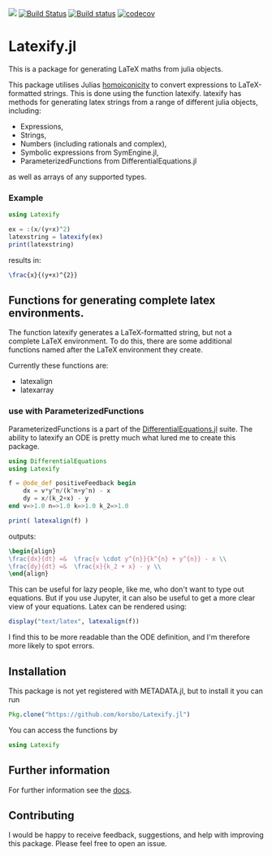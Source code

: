[![](https://img.shields.io/badge/docs-latest-blue.svg)](https://korsbo.github.io/Latexify.jl/latest)
[![Build Status](https://travis-ci.org/korsbo/Latexify.jl.svg?branch=master)](https://travis-ci.org/korsbo/Latexify.jl)
[![Build status](https://ci.appveyor.com/api/projects/status/f72vlmuvlpux7x6p?svg=true)](https://ci.appveyor.com/project/korsbo/latexify-jl)
[![codecov](https://codecov.io/gh/korsbo/Latexify.jl/branch/master/graph/badge.svg)](https://codecov.io/gh/korsbo/Latexify.jl)

# Latexify.jl
This is a package for generating LaTeX maths from julia objects.

This package utilises Julias [homoiconicity](https://en.wikipedia.org/wiki/Homoiconicity) to convert expressions to LaTeX-formatted strings.
This is done using the function latexify.
latexify has methods for generating latex strings from a range of different julia objects, including:

- Expressions,
- Strings,
- Numbers (including rationals and complex),
- Symbolic expressions from SymEngine.jl,
- ParameterizedFunctions from DifferentialEquations.jl

as well as arrays of any supported types.

### Example
```julia
using Latexify

ex = :(x/(y+x)^2)
latexstring = latexify(ex)
print(latexstring)
```
results in:
```LaTeX
\frac{x}{(y+x)^{2}}
```

## Functions for generating complete latex environments.

The function latexify generates a LaTeX-formatted string, but not a complete LaTeX environment.
To do this, there are some additional functions named after the LaTeX environment they create.

Currently these functions are:
- latexalign
- latexarray

### use with ParameterizedFunctions
ParameterizedFunctions is a part of the [DifferentialEquations.jl](http://docs.juliadiffeq.org/stable/index.html) suite.
The ability to latexify an ODE is pretty much what lured me to create this package.

```julia
using DifferentialEquations
using Latexify

f = @ode_def positiveFeedback begin
    dx = v*y^n/(k^n+y^n) - x
    dy = x/(k_2+x) - y
end v=>1.0 n=>1.0 k=>1.0 k_2=>1.0

print( latexalign(f) )
```
outputs:
```LaTeX
\begin{align}
\frac{dx}{dt} =&  \frac{v \cdot y^{n}}{k^{n} + y^{n}} - x \\
\frac{dy}{dt} =&  \frac{x}{k_2 + x} - y \\
\end{align}
```

This can be useful for lazy people, like me, who don't want to type out equations.
But if you use Jupyter, it can also be useful to get a more clear view of your equations.
Latex can be rendered using:
```julia
display("text/latex", latexalign(f))
```
I find this to be more readable than the ODE definition, and I'm therefore more likely to spot errors.

## Installation
This package is not yet registered with METADATA.jl, but to install it you can run

```julia
Pkg.clone("https://github.com/korsbo/Latexify.jl")
```

You can access the functions by
```julia
using Latexify
```

## Further information
For further information see the [docs](https://korsbo.github.io/Latexify.jl/latest).

## Contributing
I would be happy to receive feedback, suggestions, and help with improving this package.
Please feel free to open an issue.
